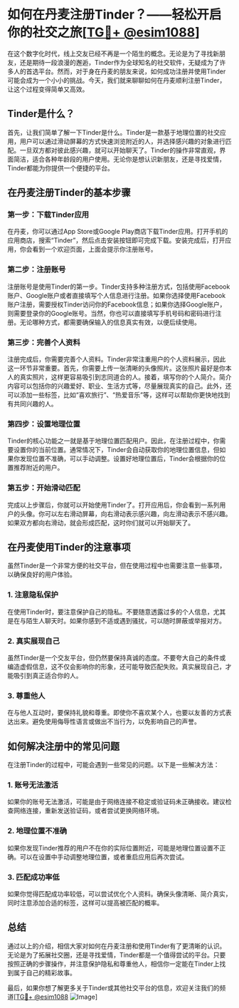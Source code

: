 # 如何在丹麦注册Tinder？——轻松开启你的社交之旅[[TG💪+ @esim1088](https://t.me/s/esim1088)]

在这个数字化时代，线上交友已经不再是一个陌生的概念。无论是为了寻找新朋友，还是期待一段浪漫的邂逅，Tinder作为全球知名的社交软件，无疑成为了许多人的首选平台。然而，对于身在丹麦的朋友来说，如何成功注册并使用Tinder可能会成为一个小小的挑战。今天，我们就来聊聊如何在丹麦顺利注册Tinder，让这个过程变得简单又高效。

## Tinder是什么？

首先，让我们简单了解一下Tinder是什么。Tinder是一款基于地理位置的社交应用，用户可以通过滑动屏幕的方式快速浏览附近的人，并选择感兴趣的对象进行匹配。一旦双方都对彼此感兴趣，就可以开始聊天了。Tinder的操作非常直观，界面简洁，适合各种年龄段的用户使用。无论你是想认识新朋友，还是寻找爱情，Tinder都能为你提供一个便捷的平台。

## 在丹麦注册Tinder的基本步骤

### 第一步：下载Tinder应用

在丹麦，你可以通过App Store或Google Play商店下载Tinder应用。打开手机的应用商店，搜索“Tinder”，然后点击安装按钮即可完成下载。安装完成后，打开应用，你会看到一个欢迎页面，上面会提示你注册账号。

### 第二步：注册账号

注册账号是使用Tinder的第一步。Tinder支持多种注册方式，包括使用Facebook账户、Google账户或者直接填写个人信息进行注册。如果你选择使用Facebook账户注册，需要授权Tinder访问你的Facebook信息；如果你选择Google账户，则需要登录你的Google账号。当然，你也可以直接填写手机号码和密码进行注册。无论哪种方式，都需要确保输入的信息真实有效，以便后续使用。

### 第三步：完善个人资料

注册完成后，你需要完善个人资料。Tinder非常注重用户的个人资料展示，因此这一环节非常重要。首先，你需要上传一张清晰的头像照片。这张照片最好是你本人的真实照片，这样更容易吸引到志同道合的人。接着，填写你的个人简介。简介内容可以包括你的兴趣爱好、职业、生活方式等，尽量展现真实的自己。此外，还可以添加一些标签，比如“喜欢旅行”、“热爱音乐”等，这样可以帮助你更快地找到有共同兴趣的人。

### 第四步：设置地理位置

Tinder的核心功能之一就是基于地理位置匹配用户。因此，在注册过程中，你需要设置你的当前位置。通常情况下，Tinder会自动获取你的地理位置信息，但如果你发现位置不准确，可以手动调整。设置好地理位置后，Tinder会根据你的位置推荐附近的用户。

### 第五步：开始滑动匹配

完成以上步骤后，你就可以开始使用Tinder了。打开应用后，你会看到一系列用户的头像。你可以左右滑动屏幕，向右滑动表示感兴趣，向左滑动表示不感兴趣。如果双方都向右滑动，就会形成匹配，这时你们就可以开始聊天了。

## 在丹麦使用Tinder的注意事项

虽然Tinder是一个非常方便的社交平台，但在使用过程中也需要注意一些事项，以确保良好的用户体验。

### 1. 注意隐私保护

在使用Tinder时，要注意保护自己的隐私。不要随意透露过多的个人信息，尤其是在与陌生人聊天时。如果你感到不适或遇到骚扰，可以随时屏蔽或举报对方。

### 2. 真实展现自己

虽然Tinder是一个交友平台，但仍然要保持真诚的态度。不要夸大自己的条件或编造虚假信息，这不仅会影响你的形象，还可能导致匹配失败。真实展现自己，才能吸引到真正适合你的人。

### 3. 尊重他人

在与他人互动时，要保持礼貌和尊重。即使你不喜欢某个人，也要以友善的方式表达出来。避免使用侮辱性语言或做出不当行为，以免影响自己的声誉。

## 如何解决注册中的常见问题

在注册Tinder的过程中，可能会遇到一些常见的问题。以下是一些解决方法：

### 1. 账号无法激活

如果你的账号无法激活，可能是由于网络连接不稳定或验证码未正确接收。建议检查网络连接，重新发送验证码，或者尝试更换网络环境。

### 2. 地理位置不准确

如果你发现Tinder推荐的用户不在你的实际位置附近，可能是地理位置设置不正确。可以在设置中手动调整地理位置，或者重启应用后再次尝试。

### 3. 匹配成功率低

如果你觉得匹配成功率较低，可以尝试优化个人资料。确保头像清晰、简介真实，同时注意添加合适的标签，这样可以提高被匹配的概率。

## 总结

通过以上的介绍，相信大家对如何在丹麦注册和使用Tinder有了更清晰的认识。无论是为了拓展社交圈，还是寻找爱情，Tinder都是一个值得尝试的平台。只要按照正确的步骤操作，并注意保护隐私和尊重他人，相信你一定能在Tinder上找到属于自己的精彩故事。

最后，如果你想了解更多关于Tinder或其他社交平台的信息，欢迎关注我们的频道[[TG💪+ @esim1088](https://t.me/s/esim1088) ![Image](https://i.postimg.cc/4NQfJmqS/Snipaste-2025-05-13-00-14-12.png)]